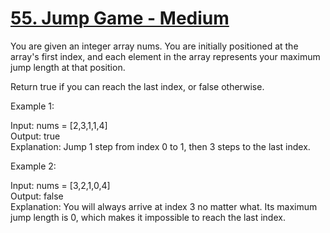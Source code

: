 # [55. Jump Game - Medium](https://leetcode.com/problems/jump-game/description/)

You are given an integer array nums. You are initially positioned at the array's first index, and each element in the array
represents your maximum jump length at that position.

Return true if you can reach the last index, or false otherwise.

Example 1:

Input: nums = [2,3,1,1,4]  
Output: true  
Explanation: Jump 1 step from index 0 to 1, then 3 steps to the last index.

Example 2:

Input: nums = [3,2,1,0,4]  
Output: false  
Explanation: You will always arrive at index 3 no matter what. Its maximum jump length is 0, which makes it impossible to reach the last index.